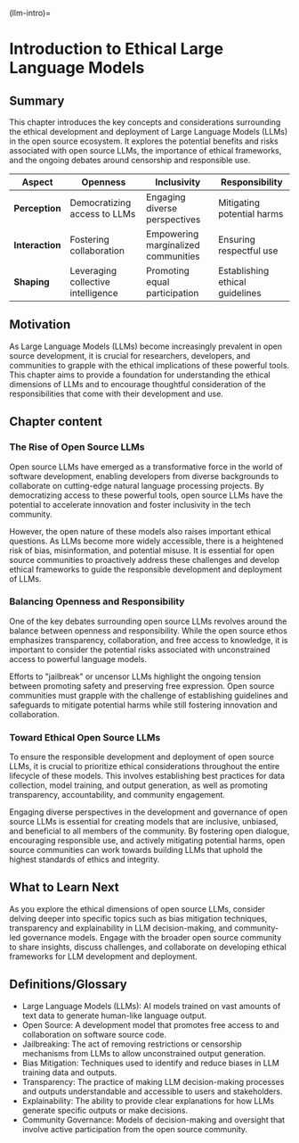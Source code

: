 (llm-intro)=
# Introduction to Ethical Large Language Models

## Summary

This chapter introduces the key concepts and considerations surrounding the ethical development and deployment of Large Language Models (LLMs) in the open source ecosystem. It explores the potential benefits and risks associated with open source LLMs, the importance of ethical frameworks, and the ongoing debates around censorship and responsible use.

| Aspect | Openness | Inclusivity | Responsibility |
| -------- | -------- | -------- | -------- |
| **Perception** | Democratizing access to LLMs | Engaging diverse perspectives | Mitigating potential harms |
| **Interaction** | Fostering collaboration | Empowering marginalized communities | Ensuring respectful use |
| **Shaping** | Leveraging collective intelligence | Promoting equal participation | Establishing ethical guidelines |

## Motivation

As Large Language Models (LLMs) become increasingly prevalent in open source development, it is crucial for researchers, developers, and communities to grapple with the ethical implications of these powerful tools. This chapter aims to provide a foundation for understanding the ethical dimensions of LLMs and to encourage thoughtful consideration of the responsibilities that come with their development and use.

## Chapter content

### The Rise of Open Source LLMs

Open source LLMs have emerged as a transformative force in the world of software development, enabling developers from diverse backgrounds to collaborate on cutting-edge natural language processing projects. By democratizing access to these powerful tools, open source LLMs have the potential to accelerate innovation and foster inclusivity in the tech community.

However, the open nature of these models also raises important ethical questions. As LLMs become more widely accessible, there is a heightened risk of bias, misinformation, and potential misuse. It is essential for open source communities to proactively address these challenges and develop ethical frameworks to guide the responsible development and deployment of LLMs.

### Balancing Openness and Responsibility

One of the key debates surrounding open source LLMs revolves around the balance between openness and responsibility. While the open source ethos emphasizes transparency, collaboration, and free access to knowledge, it is important to consider the potential risks associated with unconstrained access to powerful language models.

Efforts to "jailbreak" or uncensor LLMs highlight the ongoing tension between promoting safety and preserving free expression. Open source communities must grapple with the challenge of establishing guidelines and safeguards to mitigate potential harms while still fostering innovation and collaboration.

### Toward Ethical Open Source LLMs

To ensure the responsible development and deployment of open source LLMs, it is crucial to prioritize ethical considerations throughout the entire lifecycle of these models. This involves establishing best practices for data collection, model training, and output generation, as well as promoting transparency, accountability, and community engagement.

Engaging diverse perspectives in the development and governance of open source LLMs is essential for creating models that are inclusive, unbiased, and beneficial to all members of the community. By fostering open dialogue, encouraging responsible use, and actively mitigating potential harms, open source communities can work towards building LLMs that uphold the highest standards of ethics and integrity.

## What to Learn Next

As you explore the ethical dimensions of open source LLMs, consider delving deeper into specific topics such as bias mitigation techniques, transparency and explainability in LLM decision-making, and community-led governance models. Engage with the broader open source community to share insights, discuss challenges, and collaborate on developing ethical frameworks for LLM development and deployment.

## Definitions/Glossary

- Large Language Models (LLMs): AI models trained on vast amounts of text data to generate human-like language output.
- Open Source: A development model that promotes free access to and collaboration on software source code.
- Jailbreaking: The act of removing restrictions or censorship mechanisms from LLMs to allow unconstrained output generation.
- Bias Mitigation: Techniques used to identify and reduce biases in LLM training data and outputs.
- Transparency: The practice of making LLM decision-making processes and outputs understandable and accessible to users and stakeholders.
- Explainability: The ability to provide clear explanations for how LLMs generate specific outputs or make decisions.
- Community Governance: Models of decision-making and oversight that involve active participation from the open source community.

